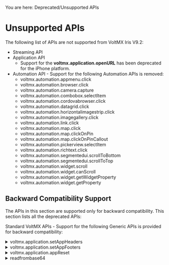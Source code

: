                             

You are here: Deprecated/Unsupported APIs

Unsupported APIs
================

The following list of APIs are not supported from VoltMX Iris V9.2:

*   Streaming API
*   Application API
    *   Support for the **voltmx.application.openURL** has been deprecated for the iPhone platform.
*   Automation API - Support for the following Automation APIs is removed:
    *   voltmx.automation.appmenu.click 
    *   voltmx.automation.browser.click
    *   voltmx.automation.camera.capture
    *   voltmx.automation.combobox.selectItem
    *   voltmx.automation.cordovabrowser.click
    *   voltmx.automation.datagrid.click
    *   voltmx.automation.horizontalimagestrip.click
    *   voltmx.automation.imagegallery.click
    *   voltmx.automation.link.click
    *   voltmx.automation.map.click
    *   voltmx.automation.map.clickOnPin
    *   voltmx.automation.map.clickOnPinCallout
    *   voltmx.automation.pickerview.selectItem
    *   voltmx.automation.richtext.click
    *   voltmx.automation.segmentedui.scrollToBottom
    *   voltmx.automation.segmentedui.scrollToTop
    *   voltmx.automation.widget.scroll
    *   voltmx.automation.widget.canScroll
    *   voltmx.automation.widget.getWidgetProperty
    *   voltmx.automation.widget.getProperty

Backward Compatibility Support
------------------------------

The APIs in this section are supported only for backward compatibility. This section lists all the deprecated APIs:

Standard VoltMX APIs - Support for the following Generic APIs is provided for backward compatibility:


<details close markdown="block"><summary>voltmx.application.setAppHeaders</summary>

This API allows you to set header at the application level with the given input values.

<b>Syntax</b>

voltmx.application.setAppHeaders([headerlist](#headerlist))

<b>Input Parameters</b>

headerlist \[Array\] - Mandatory

Specifies the list of attributes for the header

<b>Return Values</b>

None.

<b>Platform Availability</b>

Available on all platforms.

</details>
<details close markdown="block"><summary>voltmx.application.setAppFooters</summary>

This API allows you to set footer at the application level with the given input values.

> **_Note:_** This API is deprecated and only works for backward compatibility.

<b>Syntax</b>

voltmx.application.setAppFooters([footerlist](#footerlist))

<b>Input Parameters</b>

footerlist \[Array\] - Mandatory

Specifies the list of attributes for the footer

<b>Return Values</b>

None.

<b>Implementation Details</b>

To access the footer elements, use the following syntax:

app.footers.hboxID.widgetID

<b>Platform Availability</b>

Available on all Platforms.

</details>
<details close markdown="block"><summary>voltmx.application.appReset</summary>

This API is used to reset the application. When this method is called, the data which was loaded during transactionaldataload event of forms is cleared (reset).

> **_Note:_** This API is deprecated and only works for backward compatibility.

<b>Syntax</b>

voltmx.application.appReset()

<b>Input Parameters</b>

None

<b>Return Values</b>

None.

<b>Platform Availability</b>

Available on all platforms.

<b>Example</b>

```
voltmx.application.appReset(); Resets the application data.
```

</details>
<details close markdown="block"><summary>readfrombase64</summary>

This API provides you the ability to read rawbytes from a base 64 encoded string.

<b>Syntax</b>

readfrombase64()

<b>Input Parameters</b>

The following table explains the input parameters for this API:

  
| Parameter/Type | Required | Description |
| --- | --- | --- |
| base64String \[String\] | yes | The base64 encoded string from which you want to read the rawbytes |
|  |  |  |

<b>Return Values</b>

The following are the return values for this API:

  
| Value/Type | Interpretation of return value | Remarks |
| --- | --- | --- |
| myrawbytes \[JSObject\] | The rawbytes of the specified base64 encoded string |  |
| nil | _nil_ is returned if the input is not a base64 encoded string |  |

<b>Platform Availability</b>

Android, Windows, and SPA.

<b>Example</b>

\-- Converts the base64String to rawbytes.

local myrawbytes = readfrombase64(base64String)

\-- The rawbytes extracted from the readfrombase64 API are passed to the crypto.decrypt API.

local decryptedstring = crypto.decrypt("aes",aeskey,myrawbytes);

![](resources/prettify/onload.png)

</details>